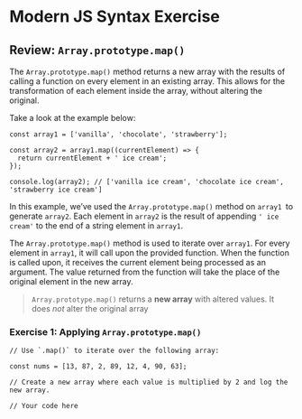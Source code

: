# Modern JS Syntax Exercise

## Review: `Array.prototype.map()`
The `Array.prototype.map()` method returns a new array with the results of calling a function on every element in an existing array. This allows for the transformation of each element inside the array, without altering the original.

Take a look at the example below:

```
const array1 = ['vanilla', 'chocolate', 'strawberry'];

const array2 = array1.map((currentElement) => {
  return currentElement + ' ice cream';
});

console.log(array2); // ['vanilla ice cream', 'chocolate ice cream', 'strawberry ice cream']
```

In this example, we’ve used the `Array.prototype.map()` method on `array1 `to generate `array2`. Each element in `array2` is the result of appending `' ice cream'` to the end of a string element in `array1`.

The `Array.prototype.map()` method is used to iterate over `array1`. For every element in `array1`, it will call upon the provided function. When the function is called upon, it receives the current element being processed as an argument. The value returned from the function will take the place of the original element in the new array.

> `Array.prototype.map()` returns a **new array** with altered values. It does *not* alter the original array

### Exercise 1: Applying `Array.prototype.map()`

```
// Use `.map()` to iterate over the following array:

const nums = [13, 87, 2, 89, 12, 4, 90, 63];

// Create a new array where each value is multiplied by 2 and log the new array.

// Your code here
```